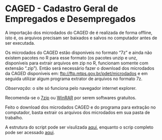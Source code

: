 # CAGED - Cadastro Geral de Empregados e Desempregados

A importação dos microdados do CAGED de é realizada de forma offline, 
isto é, os arquivos precisam ser baixados e salvos no computador antes de ser executada.

Os microdados do CAGED estão disponíveis no formato “7z” e ainda não existem pacotes no R para esse formato (os pacotes unzip e unz, disponíveis para extrair arquivos em zip no R, funcionam somente com extensão “.zip”). Então será necessário fazer o download dos microdados da CAGED disponíveis em: ftp://ftp.mtps.gov.br/pdet/microdados e em seguida utilizar algum programa extrator de arquivos no formato 7z. 

*Observação*: o site só funciona pelo navegador internet explorer.

Recomenda-se o [7zip](https://www.7-zip.org/download.html) ou [WinRAR](https://www.win-rar.com/postdownload.html?&L=0) por serem softwares gratuitos. 

Feito o download dos microdados CAGED e do programa para extração no computador, basta extrair os arquivos dos microdados em sua pasta de trabalho.

A estrutura do script pode ser visulizada [aqui](https://github.com/FundacaoJoaoPinheiro/R/blob/main/CAGED/CAGED.md), enquanto o scrip completo pode ser acessado [aqui](https://github.com/FundacaoJoaoPinheiro/R/blob/main/CAGED/CAGED.R).
